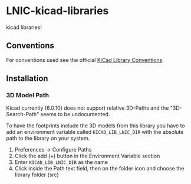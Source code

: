 # LNIC-kicad-libraries
kicad libraries!

## Conventions

For conventions used see the official [KiCad Library Conventions](https://klc.kicad.org/).

## Installation
### 3D Model Path
Kicad currently (6.0.10) does not support relative 3D-Paths and the "3D-Search-Path" seems to be undocumented.

To have the footprints include the 3D models from this library you have to add an environment variable called `KICAD_LIB_LNIC_DIR` with the absolute path to the library on your system.

1. Preferences -> Configure Paths
2. Click the add (+) button in the Environment Variable section
3. Enter `KICAD_LIB_LNIC_DIR` as the name
4. Click inside the Path text field, then on the folder icon and choose the library folder (src)
